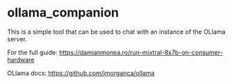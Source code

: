 # ollama_companion

This is a simple tool that can be used to chat with an instance
of the OLlama server.

For the full guide: https://damianmonea.ro/run-mixtral-8x7b-on-consumer-hardware

OLlama docs: https://github.com/jmorganca/ollama